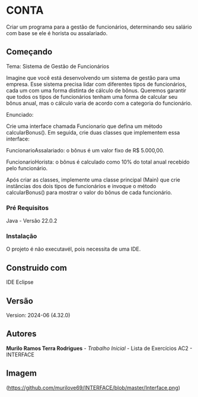 # CONTA

Criar um programa para a gestão de funcionários, determinando seu salário com base se ele é horista ou assalariado.

## Começando

Tema: Sistema de Gestão de Funcionários

Imagine que você está desenvolvendo um sistema de gestão para uma empresa. Esse sistema precisa lidar com diferentes tipos de funcionários, cada um com uma forma distinta de cálculo de bônus. Queremos garantir que todos os tipos de funcionários tenham uma forma de calcular seu bônus anual, mas o cálculo varia de acordo com a categoria do funcionário.

Enunciado:

Crie uma interface chamada Funcionario que defina um método calcularBonus(). Em seguida, crie duas classes que implementem essa interface:

FuncionarioAssalariado: o bônus é um valor fixo de R$ 5.000,00.

FuncionarioHorista: o bônus é calculado como 10% do total anual recebido pelo funcionário.

Após criar as classes, implemente uma classe principal (Main) que crie instâncias dos dois tipos de funcionários e invoque o método calcularBonus() para mostrar o valor do bônus de cada funcionário.

### Pré Requisitos

Java - Versão 22.0.2

### Instalação

O projeto é não executavél, pois necessita de uma IDE.

## Construido com 

IDE Eclipse

## Versão 

Version: 2024-06 (4.32.0)

## Autores 

**Murilo Ramos Terra Rodrigues** - *Trabalho Inicial* - Lista de Exercícios AC2 - INTERFACE

## Imagem

(https://github.com/murilove69/INTERFACE/blob/master/Interface.png)


